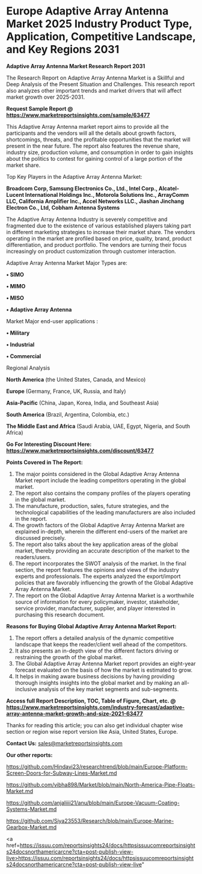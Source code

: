 # Europe Adaptive Array Antenna Market 2025 Industry Product Type, Application, Competitive Landscape, and Key Regions 2031

<strong>Adaptive Array Antenna Market Research Report 2031</strong>

The Research Report on Adaptive Array Antenna Market is a Skillful and Deep Analysis of the Present Situation and Challenges. This research report also analyzes other important trends and market drivers that will affect market growth over 2025-2031.

<strong>Request Sample Report @ <a href=https://www.marketreportsinsights.com/sample/63477>https://www.marketreportsinsights.com/sample/63477</a></strong>

This Adaptive Array Antenna market report aims to provide all the participants and the vendors will all the details about growth factors, shortcomings, threats, and the profitable opportunities that the market will present in the near future. The report also features the revenue share, industry size, production volume, and consumption in order to gain insights about the politics to contest for gaining control of a large portion of the market share.

Top Key Players in the Adaptive Array Antenna Market:

<strong>Broadcom Corp, Samsung Electronics Co., Ltd., Intel Corp., Alcatel-Lucent International Holdings Inc., Motorola Solutions Inc., ArrayComm LLC, California Amplifier Inc., Accel Networks LLC., Jiashan Jinchang Electron Co., Ltd, Cobham Antenna Systems</strong>

The Adaptive Array Antenna Industry is severely competitive and fragmented due to the existence of various established players taking part in different marketing strategies to increase their market share. The vendors operating in the market are profiled based on price, quality, brand, product differentiation, and product portfolio. The vendors are turning their focus increasingly on product customization through customer interaction.

Adaptive Array Antenna Market Major Types are:

<strong>• SIMO

• MIMO

• MISO

• Adaptive Array Antenna</strong>

Market Major end-user applications :

<strong>• Military

• Industrial

• Commercial</strong>

Regional Analysis

</u><strong><b>North America</b></strong> (the United States, Canada, and Mexico)

<strong><b>Europe </b></strong>(Germany, France, UK, Russia, and Italy)

<strong><b>Asia-Pacific</b></strong> (China, Japan, Korea, India, and Southeast Asia)

<strong><b>South America</b></strong> (Brazil, Argentina, Colombia, etc.)

<strong><b>The Middle East and Africa</b></strong> (Saudi Arabia, UAE, Egypt, Nigeria, and South Africa)

<strong>Go For Interesting Discount Here: <a href=https://www.marketreportsinsights.com/discount/63477>https://www.marketreportsinsights.com/discount/63477</a></strong>

<strong>Points Covered in The Report:</strong>
<ol>
  <li>The major points considered in the Global Adaptive Array Antenna Market report include the leading competitors operating in the global market.</li>
  <li>The report also contains the company profiles of the players operating in the global market.</li>
  <li>The manufacture, production, sales, future strategies, and the technological capabilities of the leading manufacturers are also included in the report.</li>
  <li>The growth factors of the Global Adaptive Array Antenna Market are explained in-depth, wherein the different end-users of the market are discussed precisely.</li>
  <li>The report also talks about the key application areas of the global market, thereby providing an accurate description of the market to the readers/users.</li>
  <li>The report incorporates the SWOT analysis of the market. In the final section, the report features the opinions and views of the industry experts and professionals. The experts analyzed the export/import policies that are favorably influencing the growth of the Global Adaptive Array Antenna Market.</li>
  <li>The report on the Global Adaptive Array Antenna Market is a worthwhile source of information for every policymaker, investor, stakeholder, service provider, manufacturer, supplier, and player interested in purchasing this research document.</li>
</ol>
<strong>Reasons for Buying Global Adaptive Array Antenna Market Report:</strong>

<ol>
  <li>The report offers a detailed analysis of the dynamic competitive landscape that keeps the reader/client well ahead of the competitors.</li>
  <li>It also presents an in-depth view of the different factors driving or restraining the growth of the global market.</li>
  <li>The Global Adaptive Array Antenna Market report provides an eight-year forecast evaluated on the basis of how the market is estimated to grow.</li>
  <li>It helps in making aware business decisions by having providing thorough insights insights into the global market and by making an all-inclusive analysis of the key market segments and sub-segments.</li>
</ol>
<strong>Access full Report Description, TOC, Table of Figure, Chart, etc. @ <a href=https://www.marketreportsinsights.com/industry-forecast/adaptive-array-antenna-market-growth-and-size-2021-63477>https://www.marketreportsinsights.com/industry-forecast/adaptive-array-antenna-market-growth-and-size-2021-63477</a></strong>


Thanks for reading this article; you can also get individual chapter wise section or region wise report version like Asia, United States, Europe.

<strong>Contact Us:</strong>
sales@marketreportsinsights.com

<strong>Our other reports:</strong>

<a href=https://github.com/Hindavi23/researchtrend/blob/main/Europe-Platform-Screen-Doors-for-Subway-Lines-Market.md>https://github.com/Hindavi23/researchtrend/blob/main/Europe-Platform-Screen-Doors-for-Subway-Lines-Market.md</a>

<a href=https://github.com/vibha898/Market/blob/main/North-America-Pipe-Floats-Market.md>https://github.com/vibha898/Market/blob/main/North-America-Pipe-Floats-Market.md</a>

<a href=https://github.com/anjaliiii21/anu/blob/main/Europe-Vacuum-Coating-Systems-Market.md>https://github.com/anjaliiii21/anu/blob/main/Europe-Vacuum-Coating-Systems-Market.md</a>

<a href=https://github.com/Siya23553/Research/blob/main/Europe-Marine-Gearbox-Market.md>https://github.com/Siya23553/Research/blob/main/Europe-Marine-Gearbox-Market.md</a>

<a href=https://issuu.com/reportsinsights24/docs/httpsissuucomreportsinsights24docsnorthamericarcne?cta=post-publish-view-live>https://issuu.com/reportsinsights24/docs/httpsissuucomreportsinsights24docsnorthamericarcne?cta=post-publish-view-live</a>"
